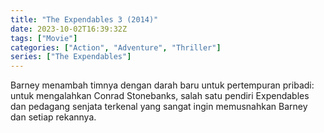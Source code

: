 ```yaml
---
title: "The Expendables 3 (2014)"
date: 2023-10-02T16:39:32Z
tags: ["Movie"]
categories: ["Action", "Adventure", "Thriller"]
series: ["The Expendables"]
---
```


Barney menambah timnya dengan darah baru untuk pertempuran pribadi: untuk mengalahkan Conrad Stonebanks, salah satu pendiri Expendables dan pedagang senjata terkenal yang sangat ingin memusnahkan Barney dan setiap rekannya.

<mux-player stream-type="on-demand"
  src="https://kp3d-my.sharepoint.com/personal/ryoo_kp3d_onmicrosoft_com/_layouts/15/download.aspx?share=ERCxFs-fCKpGlbVyuLOfauoBoSgN38uvy3S-_i2dvpGX3Q" metadata-video-title="The Expendables 3 (2014)" prefer-playback="mse" controls>
  </mux-player>
  
  
  <script src="https://cdn.jsdelivr.net/npm/@mux/mux-player"></script>
  
 <script id="xsMSt4yUDjg301i00g00rciSc9zYi4tZnxaG6vX6KB5Qd8" type="application/ld+json">
 {
  "@context": "https://schema.org/",
  "@type": "VideoObject",
  "name": "The Expendables 3 (2014)",
  "contentUrl": "https://stream.mux.com/xsMSt4yUDjg301i00g00rciSc9zYi4tZnxaG6vX6KB5Qd8.m3u8",
  "thumbnailUrl": "https://www.themoviedb.org/t/p/original/7DgVRisuIte2nSGqcIusAQsIdpp.jpg?width=314&fit_mode=preserve&time=25",
  "uploadDate": "2023-10-02T16:39:32Z",
}

</script>
